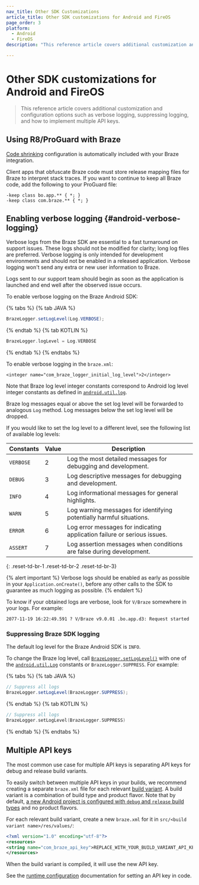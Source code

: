 ```yaml
---
nav_title: Other SDK Customizations
article_title: Other SDK customizations for Android and FireOS
page_order: 3
platform: 
  - Android
  - FireOS
description: "This reference article covers additional customization and configuration options such as verbose logging, suppressing logging, and how to implement multiple API keys."

---
```


# Other SDK customizations for Android and FireOS

> This reference article covers additional customization and configuration options such as verbose logging, suppressing logging, and how to implement multiple API keys.

## Using R8/ProGuard with Braze
[Code shrinking][50] configuration is automatically included with your Braze integration.

Client apps that obfuscate Braze code must store release mapping files for Braze to interpret stack traces. If you want to continue to keep all Braze code, add the following to your ProGuard file:

```
-keep class bo.app.** { *; }
-keep class com.braze.** { *; }
```

## Enabling verbose logging {#android-verbose-logging}

Verbose logs from the Braze SDK are essential to a fast turnaround on support issues. These logs should not be modified for clarity; long log files are preferred. Verbose logging is only intended for development environments and should not be enabled in a released application. Verbose logging won't send any extra or new user information to Braze.

Logs sent to our support team should begin as soon as the application is launched and end well after the observed issue occurs.

To enable verbose logging on the Braze Android SDK:

{% tabs %}
{% tab JAVA %}

```java
BrazeLogger.setLogLevel(Log.VERBOSE);
```

{% endtab %}
{% tab KOTLIN %}

```kotlin
BrazeLogger.logLevel = Log.VERBOSE
```

{% endtab %}
{% endtabs %}

To enable verbose logging in the `braze.xml`:
```
<integer name="com_braze_logger_initial_log_level">2</integer>
```

Note that Braze log level integer constants correspond to Android log level integer constants as defined in [`android.util.log`][71]. 

Braze log messages equal or above the set log level will be forwarded to analogous `Log` method. Log messages below the set log level will be dropped.

If you would like to set the log level to a different level, see the following list of available log levels:

| Constants   | Value          | Description                                                              |
|-------------|----------------|--------------------------------------------------------------------------|
| `VERBOSE`   | 2              | Log the most detailed messages for debugging and development.            |
| `DEBUG`     | 3              | Log descriptive messages for debugging and development.                  |
| `INFO`      | 4              | Log informational messages for general highlights.                       |
| `WARN`      | 5              | Log warning messages for identifying potentially harmful situations.     |
| `ERROR`     | 6              | Log error messages for indicating application failure or serious issues. |
| `ASSERT`    | 7              | Log assertion messages when conditions are false during development.     |
{: .reset-td-br-1 .reset-td-br-2 .reset-td-br-3}

{% alert important %}
Verbose logs should be enabled as early as possible in your `Application.onCreate()`, before any other calls to the SDK to guarantee as much logging as possible.
{% endalert %}

To know if your obtained logs are verbose, look for `V/Braze` somewhere in your logs. For example:

`2077-11-19 16:22:49.591 ? V/Braze v9.0.01 .bo.app.d3: Request started`

### Suppressing Braze SDK logging

The default log level for the Braze Android SDK is `INFO`.

To change the Braze log level, call [`BrazeLogger.setLogLevel()`][70] with one of the [`android.util.Log`][54] constants or `BrazeLogger.SUPPRESS`. For example:

{% tabs %}
{% tab JAVA %}

```java
// Suppress all logs
BrazeLogger.setLogLevel(BrazeLogger.SUPPRESS);
```

{% endtab %}
{% tab KOTLIN %}

```kotlin
// Suppress all logs
BrazeLogger.setLogLevel(BrazeLogger.SUPPRESS)
```

{% endtab %}
{% endtabs %}

## Multiple API keys

The most common use case for multiple API keys is separating API keys for debug and release build variants.

To easily switch between multiple API keys in your builds, we recommend creating a separate `braze.xml` file for each relevant [build variant][3]. A build variant is a combination of build type and product flavor. Note that by default, [a new Android project is configured with `debug` and `release` build types][8] and no product flavors.

For each relevant build variant, create a new `braze.xml` for it in `src/<build variant name>/res/values/`:

```xml
<?xml version="1.0" encoding="utf-8"?>
<resources>
<string name="com_braze_api_key">REPLACE_WITH_YOUR_BUILD_VARIANT_API_KEY</string>
</resources>
```

When the build variant is compiled, it will use the new API key.

See the [runtime configuration][69] documentation for setting an API key in code.

[3]: https://developer.android.com/studio/build/build-variants.html
[8]: http://tools.android.com/tech-docs/new-build-system/user-guide#TOC-Build-Types
[50]: https://developer.android.com/studio/build/shrink-code
[54]: https://developer.android.com/reference/android/util/Log.html
[69]: {{site.baseurl}}/developer_guide/platform_integration_guides/android/advanced_use_cases/runtime_configuration/
[70]: https://braze-inc.github.io/braze-android-sdk/kdoc/braze-android-sdk/com.braze.support/-braze-logger/log-level.html
[71]: https://developer.android.com/reference/android/util/Log
